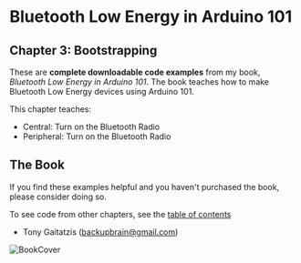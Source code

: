 # Bluetooth Low Energy in Arduino 101

## Chapter 3: Bootstrapping


These are **complete downloadable code examples** from my book, _Bluetooth Low Energy in Arduino 101_.  The book teaches how to make Bluetooth Low Energy devices using Arduino 101.

This chapter teaches:
* Central: Turn on the Bluetooth Radio
* Peripheral: Turn on the Bluetooth Radio

## The Book

If you find these examples helpful and you haven't purchased the book, please consider doing so.

To see code from other chapters, see the [table of contents](https://github.com/BluetoothLowEnergyInArduino101/Book)

- Tony Gaitatzis (<backupbrain@gmail.com>)

![BookCover](https://github.com/BluetoothLowEnergyIniOSSwift/Book/blob/master/Bluetooth%20Low%20Energy%20in%20Arduino%20101%20Cover.png)
